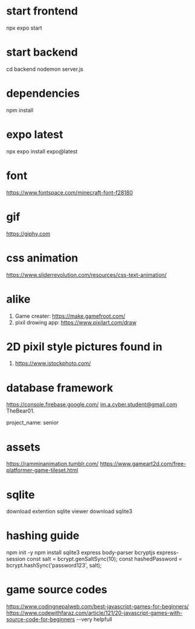 # start frontend
npx expo start

# start backend
cd backend
nodemon server.js

# dependencies
npm install

# expo latest 
npx expo install expo@latest

# font
https://www.fontspace.com/minecraft-font-f28180

# gif
https://giphy.com

# css animation 
https://www.sliderrevolution.com/resources/css-text-animation/

# alike
1. Game creater: https://make.gamefroot.com/
2. pixil drowing app: https://www.pixilart.com/draw

# 2D pixil style pictures found in 
1. https://www.istockphoto.com/

# database framework
https://console.firebase.google.com/
im.a.cyber.student@gmail.com
TheBear01.

project_name: senior

# assets
https://ramminanimation.tumblr.com/
https://www.gameart2d.com/free-platformer-game-tileset.html

# sqlite
download extention sqlite viewer
download sqlite3

# hashing guide 
npm init -y
npm install sqlite3 express body-parser bcryptjs express-session
const salt = bcrypt.genSaltSync(10);
const hashedPassword = bcrypt.hashSync('password123', salt);

# game source codes
https://www.codingnepalweb.com/best-javascript-games-for-beginners/
https://www.codewithfaraz.com/article/121/20-javascript-games-with-source-code-for-beginners --very helpfull 